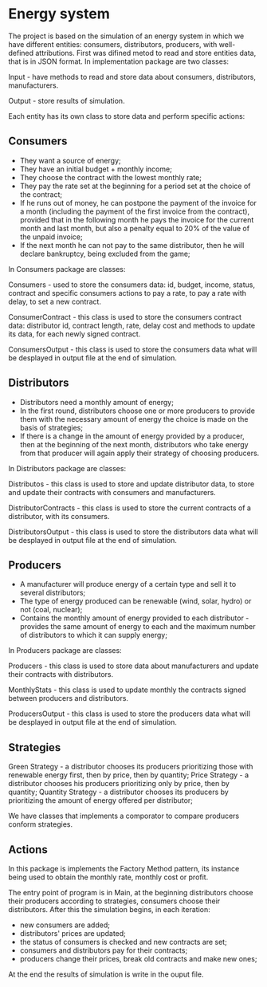 # Energy system

The project is based on the simulation of an energy system in which we have different 
entities: consumers, distributors, producers, with well-defined attributions. First
was difined metod to read and store entities data, that is in JSON format. In implementation
package are two classes: 

Input - have methods to read and store data about consumers, distributors, manufacturers.

Output - store results of simulation.


Each entity has its own class to store data and perform specific actions:
## Consumers
- They want a source of energy;
- They have an initial budget + monthly income;
- They choose the contract with the lowest monthly rate;
- They pay the rate set at the beginning for a period set at the choice of the contract;
- If he runs out of money, he can postpone the payment of the invoice for a
month (including the payment of the first invoice from the contract), 
provided that in the following month he pays the invoice for the current month and last month,
but also a penalty equal to 20% of the value of the unpaid invoice;
- If the next month he can not pay to the same distributor, then he will declare bankruptcy, 
being excluded from the game;

In Consumers package are classes:

Consumers - used to store the consumers data: id, budget, income, status, contract and specific
consumers actions to pay a rate, to pay a rate with delay, to set a new contract.

ConsumerContract - this class is used to store the consumers contract data: distributor id,
contract length, rate, delay cost and methods to update its data, for each newly signed contract.

ConsumersOutput - this class is used to store the consumers data what will be desplayed in 
output file at the end of simulation.

## Distributors

- Distributors need a monthly amount of energy;
- In the first round, distributors choose one or more producers to provide them with 
the necessary amount of energy the choice is made on the basis of strategies;
- If there is a change in the amount of energy provided by a producer, then at the beginning
of the next month, distributors who take energy from that producer will again apply their
strategy of choosing producers.

In Distributors package are classes:

Distributos - this class is used to store and update distributor data, to store and update
their contracts with consumers and manufacturers.

DistributorContracts - this class is used to store the current contracts of a distributor,
with its consumers.

DistributorsOutput - this class is used to store the distributors data what will be desplayed in 
output file at the end of simulation.


## Producers
- A manufacturer will produce energy of a certain type and sell it to several distributors;
- The type of energy produced can be renewable (wind, solar, hydro) 
or not (coal, nuclear);
- Contains the monthly amount of energy provided to each distributor - provides the 
same amount of energy to each and the maximum number of distributors to which it
can supply energy;

In Producers package are classes:

Producers - this class is used to store data about manufacturers and update their contracts 
with distributors.

MonthlyStats - this class is used to update monthly the contracts signed between
producers and distributors.

ProducersOutput - this class is used to store the producers data what will be desplayed in 
output file at the end of simulation.


## Strategies
Green Strategy - a distributor chooses its producers prioritizing those with renewable
energy first, then by price, then by quantity;
Price Strategy - a distributor chooses his producers prioritizing only by price, then by
quantity;
Quantity Strategy - a distributor chooses its producers by prioritizing the amount of energy
offered per distributor;

We have classes that implements a comporator to compare producers conform strategies.


## Actions

In this package is implements the Factory Method pattern, 
its instance being used to obtain the monthly rate, monthly cost or profit.


The entry point of program is in Main, at the beginning distributors choose their producers 
according to strategies, consumers choose their distributors. After this the simulation 
begins, in each iteration:
- new consumers are added;
- distributors' prices are updated;
- the status of consumers is checked and new contracts are set;
- consumers and distributors pay for their contracts;
- producers change their prices, break old contracts and make new ones;

At the end the results of simulation is write in the ouput file.

